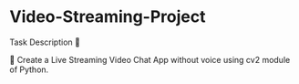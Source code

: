 # Video-Streaming-Project

Task Description 📄

📌 Create a Live Streaming Video Chat App without voice using cv2 module of Python. 
